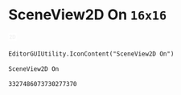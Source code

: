 # SceneView2D On `16x16`
<img src="/img/SceneView2D%20On.png" width=16 height=16>

``` CSharp
EditorGUIUtility.IconContent("SceneView2D On")
```
```
SceneView2D On
```
```
3327486073730277370
```
